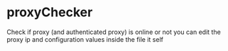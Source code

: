 # proxyChecker
Check if proxy (and authenticated proxy) is online or not
you can edit the proxy ip and configuration values inside the file it self

